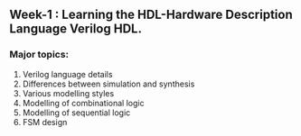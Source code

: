## Week-1 : Learning the HDL-Hardware Description Language Verilog HDL.

### Major topics:
<ol>
<li>Verilog language details</li>
<li>Differences between simulation and synthesis</li>
<li>Various modelling styles</li>
<li>Modelling of combinational logic</li>
<li>Modelling of sequential logic</li>
<li>FSM design</li>
</ol>
